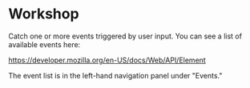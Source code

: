 # Workshop

Catch one or more events triggered by user input. You can see a list of
available events here:

<https://developer.mozilla.org/en-US/docs/Web/API/Element>

The event list is in the left-hand navigation panel under "Events."
